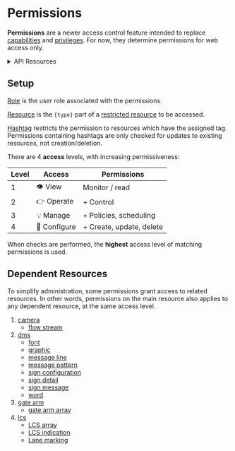 # Permissions

**Permissions** are a newer access control feature intended to replace
[capabilities] and [privileges].  For now, they determine permissions for web
access only.

<details>
<summary>API Resources</summary>

* `iris/api/permission`
* `iris/api/permission/{id}`
* `iris/api/access`

| Access       | Primary                               |
|--------------|---------------------------------------|
| 👁️  View      | id                                    |
| 🔧 Configure | role, resource\_n, hashtag, access\_n |

</details>

## Setup

[Role] is the user role associated with the permissions.

[Resource] is the `{type}` part of a [restricted resource] to be accessed.

[Hashtag] restricts the permission to resources which have the assigned tag.
Permissions containing hashtags are only checked for updates to existing
resources, not creation/deletion.

There are 4 **access** levels, with increasing permissiveness:

| Level | Access       | Permissions              |
|-------|--------------|--------------------------|
|     1 | 👁️  View      | Monitor / read           |
|     2 | 👉 Operate   | + Control                |
|     3 | 💡 Manage    | + Policies, scheduling   |
|     4 | 🔧 Configure | + Create, update, delete |

When checks are performed, the **highest** access level of matching permissions
is used.

## Dependent Resources

To simplify administration, some permissions grant access to related resources.
In other words, permissions on the main resource also applies to any dependent
resource, at the same access level.

1. [camera]
   * [flow stream]
2. [dms]
   * [font]
   * [graphic]
   * [message line]
   * [message pattern]
   * [sign configuration]
   * [sign detail]
   * [sign message]
   * [word]
3. [gate arm]
   * [gate arm array]
4. [lcs]
   * [LCS array]
   * [LCS indication]
   * [Lane marking]


[camera]: cameras.html
[capabilities]: user_roles.html#capabilities
[dms]: dms.html
[flow stream]: flow_streams.html
[font]: fonts.html
[gate arm]: gate_arms.html
[gate arm array]: gate_arms.html#arrays
[graphic]: graphics.html
[hashtag]: hashtags.html
[lane marking]: lcs.html#lane-markings
[lcs]: lcs.html
[lcs array]: lcs.html#arrays
[lcs indication]: lcs.html#indications
[message line]: message_patterns.html#message-lines
[message pattern]: message_patterns.html
[privileges]: user_roles.html#privileges
[resource]: rest_api.html#resource-types
[restricted resource]: rest_api.html#restricted-resources
[role]: user_roles.html#roles
[sign configuration]: sign_configuration.html
[sign detail]: sign_configuration.html#sign-details
[sign message]: sign_message.html
[word]: words.html
